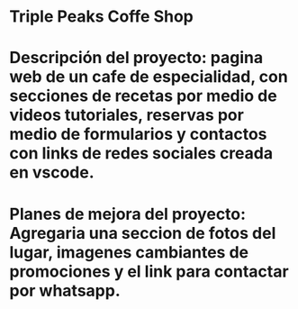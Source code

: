 # Triple Peaks Coffe Shop

# Descripción del proyecto: pagina web de un cafe de especialidad, con secciones de recetas por medio de videos tutoriales, reservas por medio de formularios y contactos con links de redes sociales creada en vscode.

# Planes de mejora del proyecto: Agregaria una seccion de fotos del lugar, imagenes cambiantes de promociones y el link para contactar por whatsapp.

